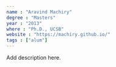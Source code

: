 ```yaml
---
name : "Aravind Machiry"
degree : "Masters"
year : "2013"
where : "Ph.D., UCSB"
website : "https://machiry.github.io/"
tags : ["alum"]
---
```

Add description here.
